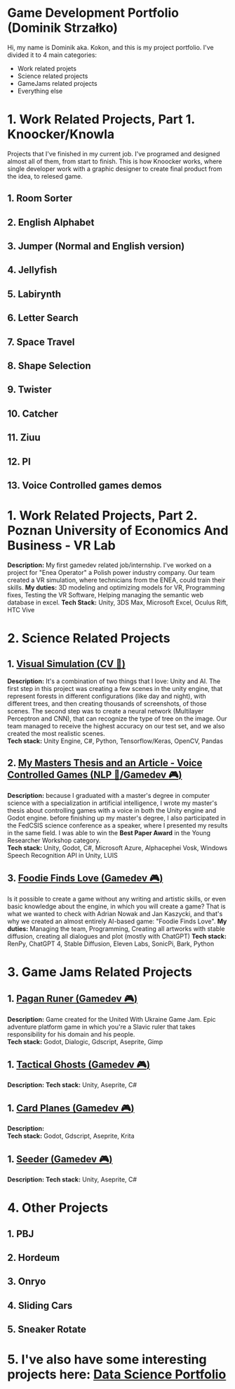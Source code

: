 # Game Development Portfolio (Dominik Strzałko)

Hi, my name is Dominik aka. Kokon, and this is my project portfolio. I've divided it to 4 main categories:
- Work related projets
- Science related projects
- GameJams related projects
- Everything else

# 1. Work Related Projects, Part 1. Knoocker/Knowla
Projects that I've finished in my current job. I've programed and designed almost all of them, from start to finish. This is how Knoocker works, where single developer work with a graphic designer to create final product from the idea, to relesed game.

## 1. Room Sorter
## 2. English Alphabet
## 3. Jumper (Normal and English version)
## 4. Jellyfish
## 5. Labirynth
## 6. Letter Search
## 7. Space Travel
## 8. Shape Selection
## 9. Twister
## 10. Catcher
## 11. Ziuu
## 12. PI
## 13. Voice Controlled games demos

# 1. Work Related Projects, Part 2. Poznan University of Economics And Business - VR Lab
**Description:** My first gamedev related job/internship. I've worked on a project for "Enea Operator" a Polish power industry company. Our team created a VR simulation, where technicians from the ENEA, could train their skills.
**My duties:** 3D modeling and optimizing models for VR, Programming fixes, Testing the VR Software, Helping managing the semantic web database in excel.
**Tech Stack:** Unity, 3DS Max, Microsoft Excel, Oculus Rift, HTC Vive

# 2. Science Related Projects

## 1. [Visual Simulation (CV :eyes:)](https://github.com/SnowyCocoon/Data_Science_Portfolio/tree/master/Computer%20Vision/1.%20Visual%20Simulation)
**Description:** It's a combination of two things that I love: Unity and AI. The first step in this project was creating a few scenes in the unity engine, that represent forests in different configurations (like day and night), with different trees, and then creating thousands of screenshots, of those scenes. The second step was to create a neural network (Multilayer Perceptron and CNN), that can recognize the type of tree on the image. Our team managed to receive the highest accuracy on our test set, and we also created the most realistic scenes.  
**Tech stack:** Unity Engine, C#, Python, Tensorflow/Keras, OpenCV, Pandas

## 2. [My Masters Thesis and an Article - Voice Controlled Games (NLP :speech_balloon:/Gamedev :video_game:)](https://annals-csis.org/proceedings/2021/pliks/143.pdf)
**Description:** because I graduated with a master's degree in computer science with a specialization in artificial intelligence, I wrote my master's thesis about controlling games with a voice in both the Unity engine and Godot engine. before finishing up my master's degree, I also participated in the FedCSIS science conference as a speaker, where I presented my results in the same field. I was able to win the **Best Paper Award** in the Young Researcher Workshop category.  
**Tech stack:** Unity, Godot, C#, Microsoft Azure, Alphacephei Vosk, Windows Speech Recognition API in Unity, LUIS

## 3. [Foodie Finds Love (Gamedev :video_game:)](https://adriannowak97.itch.io/foodie-finds-love)
Is it possible to create a game without any writing and artistic skills, or even basic knowledge about the engine, in which you will create a game? That is what we wanted to check with Adrian Nowak and Jan Kaszycki, and that's why we created an almost entirely AI-based game: "Foodie Finds Love".
**My duties:** Managing the team, Programming, Creating all artworks with stable diffusion, creating all dialogues and plot (mostly with ChatGPT)
**Tech stack:** RenPy, ChatGPT 4, Stable Diffusion, Eleven Labs, SonicPi, Bark, Python

# 3. Game Jams Related Projects

## 1. [Pagan Runer (Gamedev :video_game:)](https://gamejolt.com/games/pagan_runner/732468)
**Description:** Game created for the United With Ukraine Game Jam. Epic adventure platform game in which you're a Slavic ruler that takes responsibility for his domain and his people.  
**Tech stack:** Godot, Dialogic, Gdscript, Aseprite, Gimp

## 1. [Tactical Ghosts (Gamedev :video_game:)]([https://gamejolt.com/games/pagan_runner/732468](https://snowycocoon.itch.io/tactical-ghosts-the-impification))
**Description:** 
**Tech stack:** Unity, Aseprite, C#

## 1. [Card Planes (Gamedev :video_game:)](https://adnovac.itch.io/card-planes)
**Description:**  
**Tech stack:** Godot, Gdscript, Aseprite, Krita

## 1. [Seeder (Gamedev :video_game:)](https://snowycocoon.itch.io/seeder)
**Description:** 
**Tech stack:** Unity, Aseprite, C#

# 4. Other Projects

## 1. PBJ
## 2. Hordeum
## 3. Onryo
## 4. Sliding Cars
## 5. Sneaker Rotate

# 5. I've also have some interesting projects here: [Data Science Portfolio](github.com/SnowyCocoon/Data_Science_Portfolio)
